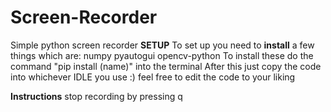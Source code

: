 # Screen-Recorder
Simple python screen recorder
**SETUP**
To set up you need to **install** a few things which are:
numpy
pyautogui
opencv-python
To install these do the command "pip install (name)" into the terminal
After this just copy the code into whichever IDLE you use :)
feel free to edit the code to your liking

**Instructions**
stop recording by pressing q
